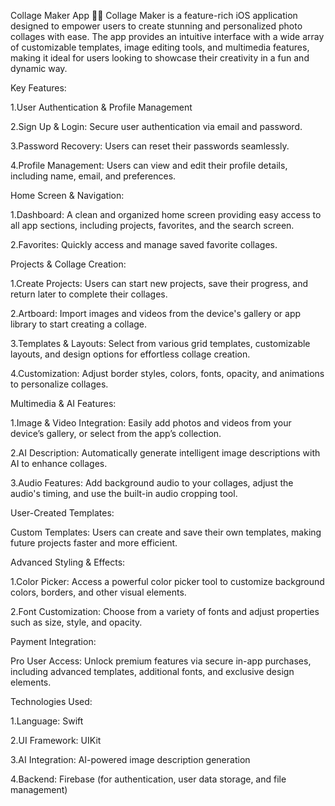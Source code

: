 Collage Maker App 🎨📸
Collage Maker is a feature-rich iOS application designed to empower users to create stunning and personalized photo collages with ease. The app provides an intuitive interface with a wide array of customizable templates, image editing tools, and multimedia features, making it ideal for users looking to showcase their creativity in a fun and dynamic way.

Key Features:

1.User Authentication & Profile Management

2.Sign Up & Login: Secure user authentication via email and password.

3.Password Recovery: Users can reset their passwords seamlessly.

4.Profile Management: Users can view and edit their profile details, including name, email, and preferences.

Home Screen & Navigation:

1.Dashboard: A clean and organized home screen providing easy access to all app sections, including projects, favorites, and the search screen.

2.Favorites: Quickly access and manage saved favorite collages.

Projects & Collage Creation:

1.Create Projects: Users can start new projects, save their progress, and return later to complete their collages.

2.Artboard: Import images and videos from the device's gallery or app library to start creating a collage.

3.Templates & Layouts: Select from various grid templates, customizable layouts, and design options for effortless collage creation.

4.Customization: Adjust border styles, colors, fonts, opacity, and animations to personalize collages.

Multimedia & AI Features:

1.Image & Video Integration: Easily add photos and videos from your device’s gallery, or select from the app’s collection.

2.AI Description: Automatically generate intelligent image descriptions with AI to enhance collages.

3.Audio Features: Add background audio to your collages, adjust the audio's timing, and use the built-in audio cropping tool.

User-Created Templates:

Custom Templates: Users can create and save their own templates, making future projects faster and more efficient.

Advanced Styling & Effects:

1.Color Picker: Access a powerful color picker tool to customize background colors, borders, and other visual elements.

2.Font Customization: Choose from a variety of fonts and adjust properties such as size, style, and opacity.

Payment Integration:

Pro User Access: Unlock premium features via secure in-app purchases, including advanced templates, additional fonts, and exclusive design elements.

Technologies Used:

1.Language: Swift

2.UI Framework: UIKit

3.AI Integration: AI-powered image description generation

4.Backend: Firebase (for authentication, user data storage, and file management)
